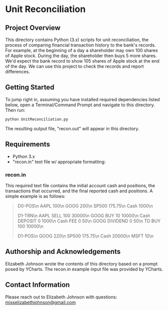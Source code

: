 # Unit Reconciliation

## Project Overview
This directory contains Python (3.x) scripts for unit reconciliation, 
the process of comparing financial transaction history to the
bank's records. For example, at the beginning of a day a 
shareholder may own 100 shares of Apple stock. During the day, 
the shareholder then buys 5 more shares. We'd expect the bank
record to show 105 shares of Apple stock at the end of the day. 
We can use this project to check the records and report 
differences.

## Getting Started
To jump right in, assuming you have installed required dependencies
listed below, open a Terminal/Command Prompt and navigate to this
directory. Then run: 
```
python UnitReconciliation.py
```
The resulting output file, "recon.out" will appear in this 
directory.

## Requirements
* Python 3.x 
* "recon.in" text file w/ appropriate formatting: 
### recon.in
This required text file contains the initial account cash 
and positions, the transactions that occurred, and the final 
reported cash and positions. A simple example is as follows: 
>D0-POS\n
>AAPL 100\n
>GOOG 200\n
>SP500 175.75\n
>Cash 1000\n
>
>D1-TRN\n
>AAPL SELL 100 30000\n
>GOOG BUY 10 10000\n
>Cash DEPOSIT 0 1000\n
>Cash FEE 0 50\n
>GOOG DIVIDEND 0 50\n
>TD BUY 100 10000\n
>
>D1-POS\n
>GOOG 220\n
>SP500 175.75\n
>Cash 20000\n
>MSFT 10\n

## Authorship and Acknowledgements
Elizabeth Johnson wrote the contents of this directory based on
a prompt posed by YCharts. The recon.in example input file 
was provided by YCharts.

## Contact Information
Please reach out to Elizabeth Johnson with questions: 
misselizabethjohnson@gmail.com